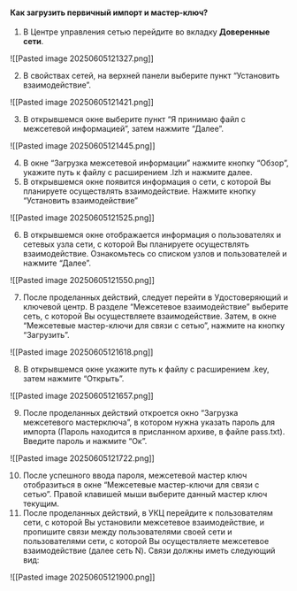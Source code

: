 #### Как загрузить первичный импорт и мастер-ключ?

1. В Центре управления сетью перейдите во вкладку **Доверенные сети**.

![[Pasted image 20250605121327.png]]

2. В свойствах сетей, на верхней панели выберите пункт “Установить взаимодействие”.

![[Pasted image 20250605121421.png]]

3. В открывшемся окне выберите пункт “Я принимаю файл с межсетевой информацией”, затем нажмите “Далее”.

![[Pasted image 20250605121445.png]]

4. В окне “Загрузка межсетевой информации” нажмите кнопку “Обзор”, укажите путь к файлу с расширением .lzh и нажмите далее.
5. В открывшемся окне появится информация о сети, с которой Вы планируете осуществлять взаимодействие. Нажмите кнопку “Установить взаимодействие”

![[Pasted image 20250605121525.png]]

6. В открывшемся окне отображается информация о пользователях и сетевых узла сети, с которой Вы планируете осуществлять взаимодействие. Ознакомьтесь со списком узлов и пользователей и нажмите “Далее”.

![[Pasted image 20250605121550.png]]

7. После проделанных действий, следует перейти в Удостоверяющий и ключевой центр. В разделе “Межсетевое взаимодействие” выберите сеть, с которой Вы осуществляете взаимодействие. Затем, в окне “Межсетевые мастер-ключи для связи с сетью”, нажмите на кнопку “Загрузить”.

![[Pasted image 20250605121618.png]]

8. В открывшемся окне укажите путь к файлу с расширением .key, затем нажмите “Открыть”.

![[Pasted image 20250605121657.png]]

9. После проделанных действий откроется окно “Загрузка межсетевого мастерключа”, в котором нужна указать пароль для импорта (Пароль находится в присланном архиве, в файле pass.txt). Введите пароль и нажмите “Ок”.

![[Pasted image 20250605121722.png]]

10. После успешного ввода пароля, межсетевой мастер ключ отобразиться в окне “Межсетевые мастер-ключи для связи с сетью”. Правой клавишей мыши выберите данный мастер ключ текущим.
11. После проделанных действий, в УКЦ перейдите к пользователям сети, с которой Вы установили межсетевое взаимодействие, и пропишите связи между пользователями своей сети и пользователями сети, с которой Вы осуществляете межсетевое взаимодействие (далее сеть N). Связи должны иметь следующий вид:

![[Pasted image 20250605121900.png]]

